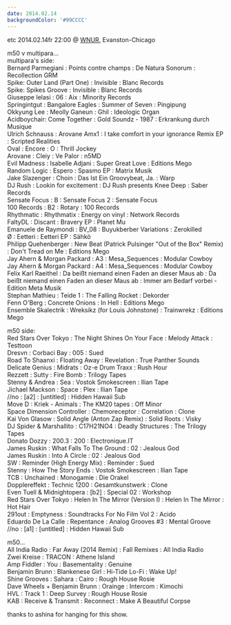 ```yaml
---
date: 2014.02.14
backgroundColor: '#99CCCC'
---
```


etc 2014.02.14fr 22:00 @ [WNUR](http://www.wnur.org/), Evanston-Chicago  

m50 v multipara...  
multipara's side:  
Bernard Parmegiani : Points contre champs : De Natura Sonorum : Recollection GRM  
Spike: Outer Land (Part One) : Invisible : Blanc Records  
Spike: Spikes Groove : Invisible : Blanc Records  
Giuseppe Ielasi : 06 : Aix : Minority Records  
Springintgut : Bangalore Eagles : Summer of Seven : Pingipung  
Okkyung Lee : Meolly Ganeun : Ghil : Ideologic Organ  
Acidboychair: Come Together : Gold Soundz - 1987 : Erkrankung durch Musique  
Ulrich Schnauss : Arovane Amx1 : I take comfort in your ignorance Remix EP : Scripted Realities  
Oval : Encore : O : Thrill Jockey  
Arovane : Cleiy : Ve Palor : n5MD  
Evil Madness : Isabelle Adjani : Super Great Love : Editions Mego  
Random Logic : Espero : Spasmo EP : Matrix Musik  
Jake Slazenger : Choin : Das Ist Ein Groovybeat, Ja. : Warp  
DJ Rush : Lookin for excitement : DJ Rush presents Knee Deep : Saber Records  
Sensate Focus : B : Sensate Focus 2 : Sensate Focus  
100 Records : B2 : Rotary : 100 Records  
Rhythmatic : Rhythmatix : Energy on vinyl : Network Records  
FaltyDL : Discant : Bravery EP : Planet Mu  
Emanuele de Raymondi : BV\_08 : Buyukberber Variations : Zerokilled  
Ø : Eetteri : Eetteri EP : Sähkö  
Philipp Quehenberger : New Beat (Patrick Pulsinger "Out of the Box" Remix) : Don't Tread on Me : Editions Mego  
Jay Ahern & Morgan Packard : A3 : Mesa\_Sequences : Modular Cowboy  
Jay Ahern & Morgan Packard : A4 : Mesa\_Sequences : Modular Cowboy  
Felix Karl Raeithel : Da beißt niemand einen Faden an dieser Maus ab : Da beißt niemand einen Faden an dieser Maus ab : Immer am Bedarf vorbei - Edition Meta Musik  
Stephan Mathieu : Teide 1 : The Falling Rocket : Dekorder  
Fenn O'Berg : Concrete Onions : In Hell : Editions Mego  
Ensemble Skalectrik : Wreksikz (for Louis Johnstone) : Trainwrekz : Editions Mego  

m50 side:  
Red Stars Over Tokyo : The Night Shines On Your Face : Melody Attack : Testtoon  
Dresvn : Corbaci Bay : 005 : Sued  
Road To Shaanxi : Floating Away : Revelation : True Panther Sounds  
Delicate Genius : Midrats : Oz-e Drum Traxx : Rush Hour  
Rezzett : Sutty : Fire Bomb : Trilogy Tapes  
Stenny & Andrea : Sea : Vostok Smokescreen : Ilian Tape  
Jichael Mackson : Space : Plex : Ilian Tape  
//no : \[a2\] : \[untitled\] : Hidden Hawaii Sub  
Move D : Kriek - Animals : The KM20 tapes : Off Minor  
Space Dimension Controller : Chemoreceptor : Correlation : Clone  
Kai Von Glasow : Solid Angle (Anton Zap Remix) : Solid Roots : Visky  
DJ Spider & Marshallito : C17H21NO4 : Deadly Structures : The Trilogy Tapes  
Donato Dozzy : 200.3 : 200 : Electronique.IT  
James Ruskin : What Falls To The Ground : 02 : Jealous God  
James Ruskin : Into A Circle : 02 : Jealous God  
SW : Reminder (High Energy Mix) : Reminder : Sued  
Stenny : How The Story Ends : Vostok Smokescreen : Ilian Tape  
TCB : Unchained : Monogamie : Die Orakel  
Dopplereffekt : Technic 1200 : Gesamtkunstwerk : Clone  
Even Tuell & Midnightopera : \[b2\] : Special 02 : Workshop  
Red Stars Over Tokyo : Helen In The Mirror (Version I) : Helen In The Mirror : Hot Hair  
291out : Emptyness : Soundtracks For No Film Vol 2 : Acido  
Eduardo De La Calle : Repentance : Analog Grooves #3 : Mental Groove  
//no : \[a1\] : \[untitled\] : Hidden Hawaii Sub  

m50...  
All India Radio : Far Away (2014 Remix) : Fall Remixes : All India Radio  
Zwei Kreise : TRACON : Athene Island  
Amp Fiddler : You : Basementality : Genuine  
Benjamin Brunn : Blankenese Girl : Hi-Tide Lo-Fi : Wake Up!  
Shine Grooves : Sahara : Cairo : Rough House Rosie  
Dave Wheels + Benjamin Brunn : Orainge : Intercom : Kimochi  
HVL : Track 1 : Deep Survey : Rough House Rosie  
KAB : Receive & Transmit : Reconnect : Make A Beautiful Corpse  

thanks to ashina for hanging for this show.